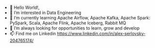 - 👋 Hello World!, 
- 👀 I’m interested in Data Engineering
- 🌱 I’m currently learning Apache Airflow, Apache Kafka, Apache Spark: PySpark, Scala, Apache Flink, Apache Iceberg, Rabbit MQ 
- 💞️ I’m always looking for opportunities to learn, grow and develop
- 📫 Find me on Linkedin https://www.linkedin.com/in/alex-serlovsky-204765174/ 

<!---
alexserlovsky/alexserlovsky is a ✨ special ✨ repository because its `README.md` (this file) appears on your GitHub profile.
You can click the Preview link to take a look at your changes.
--->
